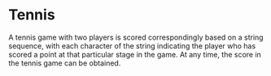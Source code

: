 # Tennis
A tennis game with two players is scored correspondingly based on a string sequence, with each character of the string
indicating the player who has scored a point at that particular stage in the game.
At any time, the score in the tennis game can be obtained.

